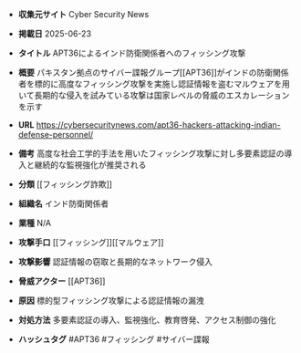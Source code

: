 - **収集元サイト**
Cyber Security News

- **掲載日**
2025-06-23

- **タイトル**
APT36によるインド防衛関係者へのフィッシング攻撃

- **概要**
パキスタン拠点のサイバー諜報グループ[[APT36]]がインドの防衛関係者を標的に高度なフィッシング攻撃を実施し認証情報を盗むマルウェアを用いて長期的な侵入を試みている攻撃は国家レベルの脅威のエスカレーションを示す

- **URL**
https://cybersecuritynews.com/apt36-hackers-attacking-indian-defense-personnel/

- **備考**
高度な社会工学的手法を用いたフィッシング攻撃に対し多要素認証の導入と継続的な監視強化が推奨される

- **分類**
[[フィッシング詐欺]]

- **組織名**
インド防衛関係者

- **業種**
N/A

- **攻撃手口**
[[フィッシング]][[マルウェア]]

- **攻撃影響**
認証情報の窃取と長期的なネットワーク侵入

- **脅威アクター**
[[APT36]]

- **原因**
標的型フィッシング攻撃による認証情報の漏洩

- **対処方法**
多要素認証の導入、監視強化、教育啓発、アクセス制御の強化

- **ハッシュタグ**
#APT36 #フィッシング #サイバー諜報
